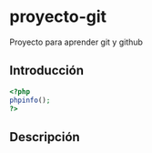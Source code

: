 # proyecto-git
Proyecto para aprender git y github

## Introducción
```php
<?php 
phpinfo(); 
?>
```

## Descripción
